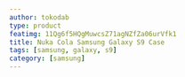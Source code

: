 ```yaml
---
author: tokodab
type: product
featimg: 11Qg6f5HQgMuwcsZ71agNZfZa06urVfk1
title: Nuka Cola Samsung Galaxy S9 Case
tags: [samsung, galaxy, s9]
category: [samsung]
---
```

